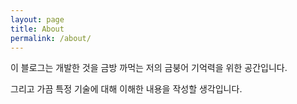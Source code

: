 ```yaml
---
layout: page
title: About
permalink: /about/
---
```


이 블로그는 개발한 것을 금방 까먹는 저의 금붕어 기억력을 위한 공간입니다. 

그리고 가끔 특정 기술에 대해 이해한 내용을 작성할 생각입니다.

<!--This is the base Jekyll theme. You can find out more info about customizing your Jekyll theme, as well as basic Jekyll usage documentation at [jekyllrb.com](http://jekyllrb.com/)-->

<!--You can find the source code for the Jekyll new theme at: [github.com/jglovier/jekyll-new](https://github.com/jglovier/jekyll-new)-->

<!--You can find the source code for Jekyll at [github.com/jekyll/jekyll](https://github.com/jekyll/jekyll)-->
